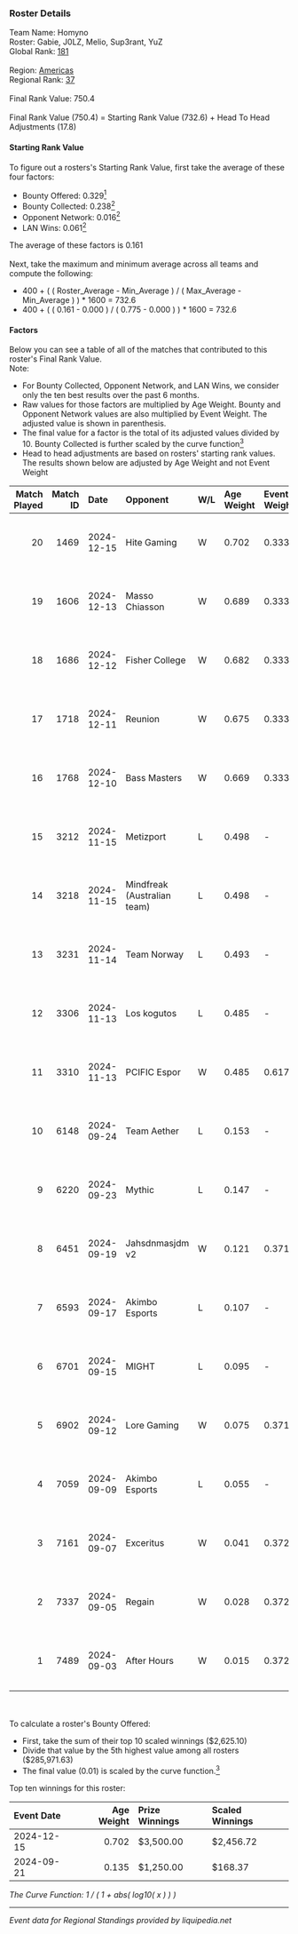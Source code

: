 ### Roster Details<br />
Team Name: Homyno<br />
Roster: Gabie, J0LZ, Melio, Sup3rant, YuZ<br />
Global Rank: [181](../../standings_global_2025_02_28.md)<br />
<br />
Region: [Americas]( ../../standings_americas_2025_02_28.md)<br />
Regional Rank: [37]( ../../standings_americas_2025_02_28.md)<br />
<br />
Final Rank Value:  750.4<br />
<br />
Final Rank Value (750.4) = Starting Rank Value (732.6) + Head To Head Adjustments (17.8)<br />

#### Starting Rank Value<br />
To figure out a rosters's Starting Rank Value, first take the average of these four factors:<br />
- Bounty Offered: 0.329[<sup>1</sup>](#table2)
- Bounty Collected: 0.238[<sup>2</sup>](#table1)
- Opponent Network: 0.016[<sup>2</sup>](#table1)
- LAN Wins: 0.061[<sup>2</sup>](#table1)

The average of these factors is 0.161<br />
<br />
Next, take the maximum and minimum average across all teams and compute the following:<br />
- 400 + ( ( Roster_Average - Min_Average ) / ( Max_Average - Min_Average ) ) * 1600 = 732.6
- 400 + ( ( 0.161 - 0.000 ) / ( 0.775 - 0.000 ) ) * 1600 = 732.6


#### Factors<br />
Below you can see a table of all of the matches that contributed to this roster's Final Rank Value.<br />
Note:<br />

- For Bounty Collected, Opponent Network, and LAN Wins, we consider only the ten best results over the past 6 months.
- Raw values for those factors are multiplied by Age Weight. Bounty and Opponent Network values are also multiplied by Event Weight. The adjusted value is shown in parenthesis.
- The final value for a factor is the total of its adjusted values divided by 10. Bounty Collected is further scaled by the curve function[<sup>3</sup>](#curveFunction)
- Head to head adjustments are based on rosters' starting rank values. The results shown below are adjusted by Age Weight and not Event Weight
<span id="table1"></span><br />


| Match Played | Match ID | Date       | Opponent                    | W/L | Age Weight | Event Weight | Bounty Collected | Opponent Network | LAN Wins  | H2H Adj. | Roster                             |
| -: | -: | :- | :- | :- | :- | :- | :- | :- | :- | -: | :- |
|           20 |     1469 | 2024-12-15 | Hite Gaming                 | W   | 0.702      | 0.333        | 0.005 (0.001)    | 0.067 (0.016)    | 0 (0.000) |     8.84 | Gabie, J0LZ, Melio, Sup3rant, YuZ  |
|           19 |     1606 | 2024-12-13 | Masso Chiasson              | W   | 0.689      | 0.333        | 0.004 (0.001)    | 0.033 (0.008)    | 0 (0.000) |     7.64 | Gabie, J0LZ, Melio, Sup3rant, YuZ  |
|           18 |     1686 | 2024-12-12 | Fisher College              | W   | 0.682      | 0.333        | 0.009 (0.002)    | 0.202 (0.046)    | 0 (0.000) |    12.95 | Gabie, J0LZ, Melio, Sup3rant, YuZ  |
|           17 |     1718 | 2024-12-11 | Reunion                     | W   | 0.675      | 0.333        | 0.001 (0.000)    | 0.000 (0.000)    | 0 (0.000) |     5.41 | Gabie, J0LZ, Melio, Sup3rant, YuZ  |
|           16 |     1768 | 2024-12-10 | Bass Masters                | W   | 0.669      | 0.333        | 0.001 (0.000)    | -                | 0 (0.000) |     5.43 | Gabie, J0LZ, Melio, Sup3rant, YuZ  |
|           15 |     3212 | 2024-11-15 | Metizport                   | L   | 0.498      | -            | -                | -                | -         |    -1.27 | Gabie, J0LZ, Melio, Pluto, YuZ     |
|           14 |     3218 | 2024-11-15 | Mindfreak (Australian team) | L   | 0.498      | -            | -                | -                | -         |    -7.41 | Gabie, J0LZ, Melio, Pluto, YuZ     |
|           13 |     3231 | 2024-11-14 | Team Norway                 | L   | 0.493      | -            | -                | -                | -         |    -9.67 | Gabie, J0LZ, Melio, Pluto, YuZ     |
|           12 |     3306 | 2024-11-13 | Los kogutos                 | L   | 0.485      | -            | -                | -                | -         |    -3.63 | Gabie, J0LZ, Melio, Pluto, YuZ     |
|           11 |     3310 | 2024-11-13 | PCIFIC Espor                | W   | 0.485      | 0.617        | 0.005 (0.002)    | 0.275 (0.082)    | 1 (0.485) |     9.00 | Gabie, J0LZ, Melio, Pluto, YuZ     |
|           10 |     6148 | 2024-09-24 | Team Aether                 | L   | 0.153      | -            | -                | -                | -         |    -3.71 | BiNoX, Gabie, J0LZ, Melio, TENSKEE |
|            9 |     6220 | 2024-09-23 | Mythic                      | L   | 0.147      | -            | -                | -                | -         |    -3.61 | BiNoX, Gabie, J0LZ, Melio, TENSKEE |
|            8 |     6451 | 2024-09-19 | Jahsdnmasjdm v2             | W   | 0.121      | 0.371        | 0.000 (0.000)    | 0.015 (0.001)    | 0 (0.000) |     0.81 | BiNoX, Gabie, J0LZ, Melio, TENSKEE |
|            7 |     6593 | 2024-09-17 | Akimbo Esports              | L   | 0.107      | -            | -                | -                | -         |    -1.77 | BiNoX, Gabie, J0LZ, Melio, TENSKEE |
|            6 |     6701 | 2024-09-15 | MIGHT                       | L   | 0.095      | -            | -                | -                | -         |    -1.35 | BiNoX, Gabie, J0LZ, Melio, TENSKEE |
|            5 |     6902 | 2024-09-12 | Lore Gaming                 | W   | 0.075      | 0.371        | 0.000 (0.000)    | 0.020 (0.001)    | 0 (0.000) |     0.32 | BiNoX, Gabie, J0LZ, Melio, TENSKEE |
|            4 |     7059 | 2024-09-09 | Akimbo Esports              | L   | 0.055      | -            | -                | -                | -         |    -0.91 | BiNoX, Gabie, J0LZ, Melio, TENSKEE |
|            3 |     7161 | 2024-09-07 | Exceritus                   | W   | 0.041      | 0.372        | 0.000 (0.000)    | 0.155 (0.002)    | 0 (0.000) |     0.47 | BiNoX, Gabie, J0LZ, Melio, TENSKEE |
|            2 |     7337 | 2024-09-05 | Regain                      | W   | 0.028      | 0.372        | 0.000 (0.000)    | 0.069 (0.001)    | 0 (0.000) |     0.18 | BiNoX, Gabie, J0LZ, Melio, TENSKEE |
|            1 |     7489 | 2024-09-03 | After Hours                 | W   | 0.015      | 0.372        | -                | 0.027 (0.000)    | -         |     0.06 | BiNoX, Gabie, J0LZ, Melio, TENSKEE |

<br />
<span id="table2"></span><br />
To calculate a roster's Bounty Offered:<br />

- First, take the sum of their top 10 scaled winnings ($2,625.10)
- Divide that value by the 5th highest value among all rosters ($285,971.63)
- The final value (0.01) is scaled by the curve function.[<sup>3</sup>](#curveFunction)

Top ten winnings for this roster:<br />

| Event Date | Age Weight | Prize Winnings | Scaled Winnings |
| :- | -: | :- | :- |
| 2024-12-15 |      0.702 | $3,500.00      | $2,456.72       |
| 2024-09-21 |      0.135 | $1,250.00      | $168.37         |


<span id="curveFunction"></span>_The Curve Function: 1 / ( 1 + abs( log10( x ) ) )_<br />

---
_Event data for Regional Standings provided by liquipedia.net_<br />
